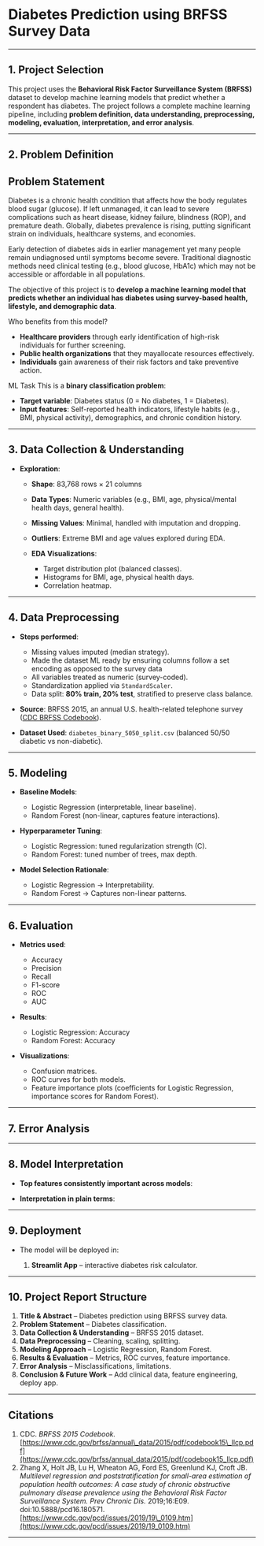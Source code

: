 # Diabetes Prediction using BRFSS Survey Data


---

## 1. Project Selection

This project uses the **Behavioral Risk Factor Surveillance System (BRFSS)** dataset to develop machine learning models that predict whether a respondent has diabetes. The project follows a complete machine learning pipeline, including **problem definition, data understanding, preprocessing, modeling, evaluation, interpretation, and error analysis**.

---

## 2. Problem Definition
## Problem Statement

Diabetes is a chronic health condition that affects how the body regulates blood sugar (glucose). If left unmanaged, it can lead to severe complications such as heart disease, kidney failure, blindness (ROP), and premature death. Globally, diabetes prevalence is rising, putting significant strain on individuals, healthcare systems, and economies.

Early detection of diabetes aids in earlier management yet many people remain undiagnosed until symptoms become severe. Traditional diagnostic methods need clinical testing (e.g., blood glucose, HbA1c) which may not be accessible or affordable in all populations.

The objective of this project is to **develop a machine learning model that predicts whether an individual has diabetes using survey-based health, lifestyle, and demographic data**.

Who benefits from this model?
* **Healthcare providers** through early identification of high-risk individuals for further screening.
* **Public health organizations** that they mayallocate resources effectively.
* **Individuals** gain awareness of their risk factors and take preventive action.

ML Task
This is a **binary classification problem**:

* **Target variable**: Diabetes status (0 = No diabetes, 1 = Diabetes).
* **Input features**: Self-reported health indicators, lifestyle habits (e.g., BMI, physical activity), demographics, and chronic condition history.

---

## 3. Data Collection & Understanding

* **Exploration**:

  * **Shape**: 83,768 rows × 21 columns
  * **Data Types**: Numeric variables (e.g., BMI, age, physical/mental health days, general health).
  * **Missing Values**: Minimal, handled with imputation and dropping.
  * **Outliers**: Extreme BMI and age values explored during EDA.
  * **EDA Visualizations**:

    * Target distribution plot (balanced classes).
    * Histograms for BMI, age, physical health days.
    * Correlation heatmap.

---

## 4. Data Preprocessing

* **Steps performed**:

  * Missing values imputed (median strategy).
  * Made the dataset ML ready by ensuring columns follow a set encoding as opposed to the survey data
  * All variables treated as numeric (survey-coded).
  * Standardization applied via `StandardScaler`.
  * Data split: **80% train, 20% test**, stratified to preserve class balance.
 
* **Source**: BRFSS 2015, an annual U.S. health-related telephone survey ([CDC BRFSS Codebook](https://www.cdc.gov/brfss/annual_data/2015/pdf/codebook15_llcp.pdf)).

* **Dataset Used**: `diabetes_binary_5050_split.csv` (balanced 50/50 diabetic vs non-diabetic).

---

## 5. Modeling

* **Baseline Models**:

  * Logistic Regression (interpretable, linear baseline).
  * Random Forest (non-linear, captures feature interactions).

* **Hyperparameter Tuning**:

  * Logistic Regression: tuned regularization strength (C).
  * Random Forest: tuned number of trees, max depth.

* **Model Selection Rationale**:

  * Logistic Regression → Interpretability.
  * Random Forest → Captures non-linear patterns.

---

## 6. Evaluation

* **Metrics used**:

  * Accuracy
  * Precision
  * Recall
  * F1-score
  * ROC
  * AUC

* **Results**:

  * Logistic Regression: Accuracy 
  * Random Forest: Accuracy 
  

* **Visualizations**:

  * Confusion matrices.
  * ROC curves for both models.
  * Feature importance plots (coefficients for Logistic Regression, importance scores for Random Forest).

---

## 7. Error Analysis


---

## 8. Model Interpretation

* **Top features consistently important across models**:


* **Interpretation in plain terms**:

---

## 9. Deployment

* The model will be deployed in:

  1. **Streamlit App** – interactive diabetes risk calculator.


---

## 10. Project Report Structure

1. **Title & Abstract** – Diabetes prediction using BRFSS survey data.
2. **Problem Statement** – Diabetes classification.
3. **Data Collection & Understanding** – BRFSS 2015 dataset.
4. **Data Preprocessing** – Cleaning, scaling, splitting.
5. **Modeling Approach** – Logistic Regression, Random Forest.
6. **Results & Evaluation** – Metrics, ROC curves, feature importance.
7. **Error Analysis** – Misclassifications, limitations.
8. **Conclusion & Future Work** – Add clinical data, feature engineering, deploy app.

---

## Citations

1. CDC. *BRFSS 2015 Codebook.* [https://www.cdc.gov/brfss/annual\_data/2015/pdf/codebook15\_llcp.pdf](https://www.cdc.gov/brfss/annual_data/2015/pdf/codebook15_llcp.pdf)
2. Zhang X, Holt JB, Lu H, Wheaton AG, Ford ES, Greenlund KJ, Croft JB. *Multilevel regression and poststratification for small-area estimation of population health outcomes: A case study of chronic obstructive pulmonary disease prevalence using the Behavioral Risk Factor Surveillance System.* *Prev Chronic Dis.* 2019;16\:E09. doi:10.5888/pcd16.180571. [https://www.cdc.gov/pcd/issues/2019/19\_0109.htm](https://www.cdc.gov/pcd/issues/2019/19_0109.htm)

---

